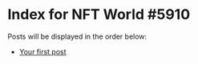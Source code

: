 # Index for NFT World #5910
Posts will be displayed in the order below:

- [Your first post](./001-first.md)

